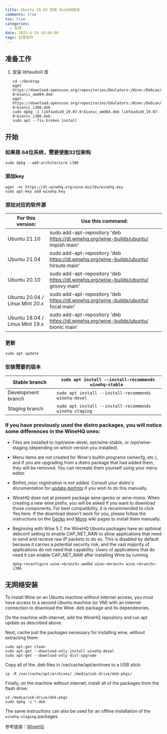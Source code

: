 ```yaml
---
title: Ubuntu 18.04 安装 WineHQ版本
comments: true
toc: true
categories:
  - 杂项
date: 2022-6-29 10:09:00
tags: 日常软件
---
```


## 准备工作

1. 安装 libfaudio0 库

   ```shell
   cd ~/Desktop
   wget https://download.opensuse.org/repositories/Emulators:/Wine:/Debian/xUbuntu_18.04/amd64/libfaudio0_19.07-0~bionic_amd64.deb
   wget https://download.opensuse.org/repositories/Emulators:/Wine:/Debian/xUbuntu_18.04/i386/libfaudio0_19.07-0~bionic_i386.deb
   sudo dpkg -i libfaudio0_19.07-0~bionic_amd64.deb libfaudio0_19.07-0~bionic_i386.deb
   sudo apt --fix-broken install
   ```

## 开始

### 如果是 64位系统，需要使能32位架构

```shell
sudo dpkg --add-architecture i386 
```

### 添加key

```shell
wget -nc https://dl.winehq.org/wine-builds/winehq.key
sudo apt-key add winehq.key
```

### 添加对应的软件源

| For this version:                | Use this command:                                            |
| -------------------------------- | ------------------------------------------------------------ |
| Ubuntu 21.10                     | sudo add-apt-repository 'deb https://dl.winehq.org/wine-builds/ubuntu/ impish main' |
| Ubuntu 21.04                     | sudo add-apt-repository 'deb https://dl.winehq.org/wine-builds/ubuntu/ hirsute main' |
| Ubuntu 20.10                     | sudo add-apt-repository 'deb https://dl.winehq.org/wine-builds/ubuntu/ groovy main' |
| Ubuntu 20.04  / Linux Mint 20.x  | sudo add-apt-repository 'deb https://dl.winehq.org/wine-builds/ubuntu/ focal main' |
| Ubuntu 18.04  /  Linux Mint 19.x | sudo add-apt-repository 'deb https://dl.winehq.org/wine-builds/ubuntu/ bionic main' |

### 更新

```shell
sudo apt update
```

### 安装需要的版本

| Stable branch      | `sudo apt install --install-recommends winehq-stable ` |
| ------------------ | ------------------------------------------------------ |
| Development branch | `sudo apt install --install-recommends winehq-devel `  |
| Staging branch     | `sudo apt install --install-recommends winehq-staging` |


###  If you have previously used the distro packages, you will notice some differences in the WineHQ ones:

- Files are installed to /opt/wine-devel, opt/wine-stable, or /opt/wine-staging (depending on which version you installed).

- Menu items are not created for Wine's builtin programs (winecfg, etc.), and if you are upgrading from a distro package that had added them, they will be removed. You can recreate them yourself using your menu editor.

- Binfmt_misc registration is not added. Consult your distro's documentation for [update-binfmts](http://manpages.ubuntu.com/manpages/jaunty/man8/update-binfmts.8.html) if you wish to do this manually.

- WineHQ does not at present package wine-gecko or wine-mono. When creating a new wine prefix, you will be asked if you want to download those components. For best compatibility, it is recommended to click Yes here. If the download doesn't work for you, please follow the instructions on the [Gecko](http://wiki.winehq.org/Gecko) and [Mono](http://wiki.winehq.org/Mono) wiki pages to install them manually.

- Beginning with Wine 5.7, the WineHQ Ubuntu packages have an optional debconf setting to enable CAP_NET_RAW to allow applications that need to send and receive raw IP packets to do so. This is disabled by default because it carries a potential security risk, and the vast majority of applications do not need that capability. Users of applications that do need it can enable CAP_NET_RAW after installing Wine by running

  ```shell
  dpkg-reconfigure wine-<branch>-amd64 wine-<branch> wine-<branch>-i386
  ```


##  无网络安装

  To install Wine on an Ubuntu machine without internet access, you must have access to a second Ubuntu machine (or VM) with an internet connection to download the Wine .deb package and its dependencies.

On the machine with internet, add the WineHQ repository and run apt update as described above.

Next, cache just the packages necessary for installing wine, without extracting them:

```shell
sudo apt-get clean
sudo apt-get --download-only install winehq-devel
sudo apt-get --download-only dist-upgrade
```

Copy all of the .deb files in /var/cache/apt/archives to a USB stick:

```shell
cp -R /var/cache/apt/archives/ /media/usb-drive/deb-pkgs/
```

Finally, on the machine without internet, install all of the packages from the flash drive:

```shell
cd /media/usb-drive/deb-pkgs
sudo dpkg -i *.deb
```

The same instructions can also be used for an offline installation of the `winehq-staging` packages.



参考链接：[WineHQ](http:///wiki.winehq.org/Ubuntu)
